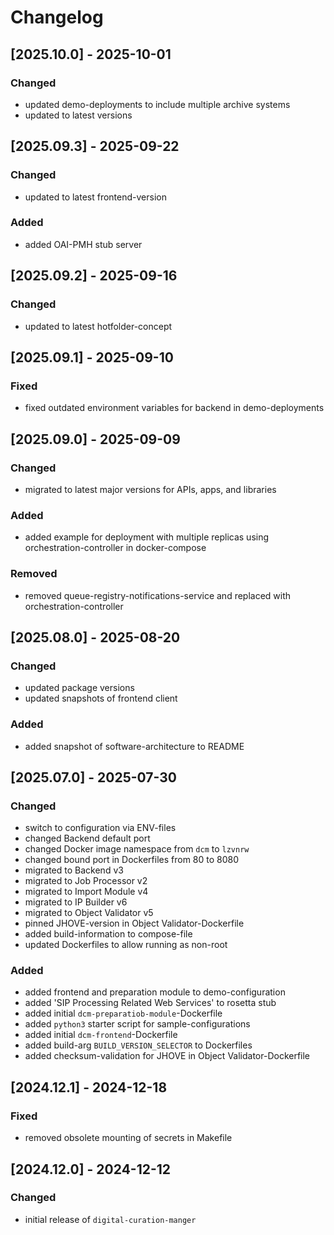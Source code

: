 # Changelog

## [2025.10.0] - 2025-10-01

### Changed

- updated demo-deployments to include multiple archive systems
- updated to latest versions

## [2025.09.3] - 2025-09-22

### Changed

- updated to latest frontend-version

### Added

- added OAI-PMH stub server

## [2025.09.2] - 2025-09-16

### Changed

- updated to latest hotfolder-concept

## [2025.09.1] - 2025-09-10

### Fixed

- fixed outdated environment variables for backend in demo-deployments

## [2025.09.0] - 2025-09-09

### Changed

- migrated to latest major versions for APIs, apps, and libraries

### Added

- added example for deployment with multiple replicas using orchestration-controller in docker-compose

### Removed

- removed queue-registry-notifications-service and replaced with orchestration-controller

## [2025.08.0] - 2025-08-20

### Changed

- updated package versions
- updated snapshots of frontend client

### Added

- added snapshot of software-architecture to README

## [2025.07.0] - 2025-07-30

### Changed

- switch to configuration via ENV-files
- changed Backend default port
- changed Docker image namespace from `dcm` to `lzvnrw`
- changed bound port in Dockerfiles from 80 to 8080
- migrated to Backend v3
- migrated to Job Processor v2
- migrated to Import Module v4
- migrated to IP Builder v6
- migrated to Object Validator v5
- pinned JHOVE-version in Object Validator-Dockerfile
- added build-information to compose-file
- updated Dockerfiles to allow running as non-root

### Added

- added frontend and preparation module to demo-configuration
- added 'SIP Processing Related Web Services' to rosetta stub
- added initial `dcm-preparatiob-module`-Dockerfile
- added `python3` starter script for sample-configurations
- added initial `dcm-frontend`-Dockerfile
- added build-arg `BUILD_VERSION_SELECTOR` to Dockerfiles
- added checksum-validation for JHOVE in Object Validator-Dockerfile

## [2024.12.1] - 2024-12-18

### Fixed

- removed obsolete mounting of secrets in Makefile

## [2024.12.0] - 2024-12-12

### Changed

- initial release of `digital-curation-manger`
